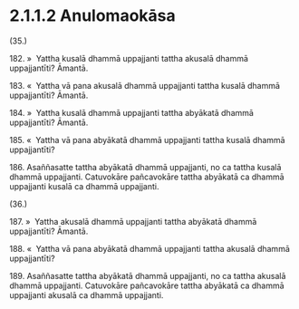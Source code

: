 

# 2.1.1.2 Anulomaokāsa





(35.)

182\. »  Yattha kusalā dhammā uppajjanti tattha akusalā dhammā uppajjantīti? Āmantā.

183\. «  Yattha vā pana akusalā dhammā uppajjanti tattha kusalā dhammā uppajjantīti? Āmantā.

184\. »  Yattha kusalā dhammā uppajjanti tattha abyākatā dhammā uppajjantīti? Āmantā.

185\. «  Yattha vā pana abyākatā dhammā uppajjanti tattha kusalā dhammā uppajjantīti?

186\. Asaññasatte tattha abyākatā dhammā uppajjanti, no ca tattha kusalā dhammā uppajjanti. Catuvokāre pañcavokāre tattha abyākatā ca dhammā uppajjanti kusalā ca dhammā uppajjanti.

(36.)

187\. »  Yattha akusalā dhammā uppajjanti tattha abyākatā dhammā uppajjantīti? Āmantā.

188\. «  Yattha vā pana abyākatā dhammā uppajjanti tattha akusalā dhammā uppajjantīti?

189\. Asaññasatte tattha abyākatā dhammā uppajjanti, no ca tattha akusalā dhammā uppajjanti. Catuvokāre pañcavokāre tattha abyākatā ca dhammā uppajjanti akusalā ca dhammā uppajjanti.



